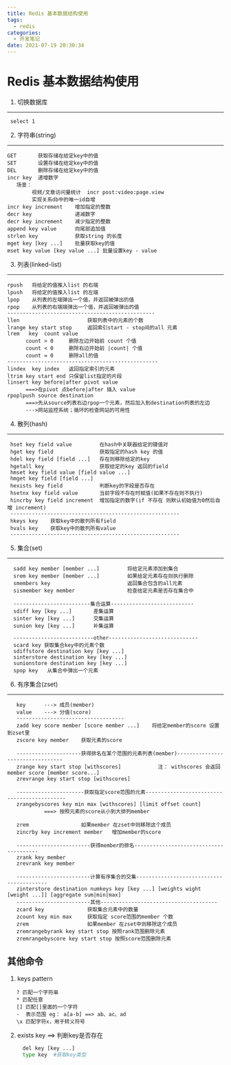 ```yaml
---
title: Redis 基本数据结构使用
tags:
  - redis
categories:
  - 开发笔记 
date: 2021-07-19 20:30:34
---
```


# Redis 基本数据结构使用

1. 切换数据库
  ---
     select 1 

2. 字符串(string) 
 ---
    GET       获取存储在给定key中的值
    SET       设置存储在给定key中的值
    DEL       删除存储在给定key中的值
    incr key  递增数字
       场景：
            视频/文章访问量统计  incr post:video:page.view
            实现关系db中的唯一id自增
    incr key increment    增加指定的整数
    decr key              递减数字
    decr key increment    减少指定的整数
    append key value      向尾部追加值
    strlen key            获取string 的长度
    mget key [key ...]    批量获取key的值
    mset key value [key value ...] 批量设置key - value
      
3. 列表(linked-list)
  ---
    rpush   将给定的值推入list 的右端
    lpush   将给定的值推入list 的左端 
    lpop    从列表的左端弹出一个值，并返回被弹出的值
    rpop    从列表的右端端弹出一个值，并返回被弹出的值
    ------------------------------------------------
    llen                      获取列表中的元素的个数
    lrange key start stop     返回索引start - stop间的all 元素 
    lrem   key  count value   
          count > 0     删除左边开始前 count 个值
          count < 0     删除右边开始前 |count| 个值  
          count = 0     删除all的值
    -------------------------------------------------
    lindex  key index   返回指定索引的元素
    ltrim key start end 只保留list指定的片段
    linsert key before|after pivot value  
          ===>在pivot 点before|after 插入 value
    rpoplpush source destination 
          ===>先从source列表右边rpop一个元素，然后加入到destination列表的左边  
          --->网站监控系统；循环的检查网站的可用性

4. 散列(hash)
 ---
     hset key field value         在hash中关联器给定的键值对
     hget key field               获取指定的hash key 的值
     hdel key field [field ...]   存在则移除给定的key
     hgetall key                  获取给定的key 返回的field
     hmset key field value [field value ...]  
     hmget key field [field ...]
     hexists key field            判断key的字段是否存在
     hsetnx key field value       当前字段不存在时赋值(如果不存在则不执行)
     hincrby key field increment  增加指定的数字(if 不存在 则默认初始值为0然后自增 increment) 
     -------------------------------------------------------
     hkeys key    获取key中的散列所有field 
     hvals key    获取key中的散列所有value
     -------------------------------------------------------
     
5. 集合(set)
  ---
      sadd key member [member ...]         将给定元素添加到集合
      srem key member [member ...]         如果给定元素存在则执行删除
      smembers key                         返回集合包含的all元素
      sismember key member                 检查给定元素是否存在集合中
      
      -------------------------集合运算---------------------------
      sdiff key [key ...]       差集运算
      sinter key [key ...]      交集运算
      sunion key [key ...]      补集运算

      --------------------------other-----------------------------
      scard key 获取集合key中的元素个数
      sdiffstore destination key [key ...]
      sinterstore destination key [key ...]
      sunionstore destination key [key ...]
      spop key   从集合中弹出一个元素

6. 有序集合(zset)
  ---
       key      ---> 成员(member)
       value    ---> 分值(score)
       -----------------------------------
       zadd key score member [score member ...]    将给定member的score 设置到zset里
       zscore key member    获取元素的score

       ---------------------获得排名在某个范围的元素列表(member)---------------------------------
       zrange key start stop [withscores]            注： withscores 会返回 member score [member score...]
       zrevrange key start stop [withscores]

       ----------------------获取指定score范围的元素--------------------------------------------
       zrangebyscores key min max [withscores] [limit offset count]
                ===> 按照元素的score从小到大排列member
       
       zrem                 如果member 在zset中则移除这个成员
       zincrby key increment member   增加member的score

       ------------------------获得member的排名---------------------------------------
       zrank key member
       zrevrank key member 
       
       ------------------------计算有序集合的交集-----------------------------------------
       zinterstore destination numkeys key [key ...] [weights wight [weight ...]] [aggregate sum|min|max]   
       ------------------------其他--------------------------------------
       zcard key              获取集合元素中的数量
       zcount key min max     获取指定 score范围的member 个数
       zrem                   如果member 在zset中则移除这个成员
       zremrangebyrank key start stop 按照rank范围删除元素
       zremrangebyscore key start stop 按照score范围删除元素 


## 其他命令
1. keys pattern
```text
   ? 匹配一个字符串
   * 匹配任意
   [] 匹配[]里面的一个字符
   -  表示范围 eg： a[a-b] ==> ab、ac、ad
   \x 匹配字符x，用于转义符号
```

2. exists key ==> 判断key是否存在
```bash
     del key [key ...]
     type key  #获取key类型 
```